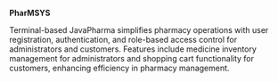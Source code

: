 **PharMSYS**

Terminal-based JavaPharma simplifies pharmacy operations with user registration, authentication, and role-based access control for administrators and customers.
Features include medicine inventory management for administrators and shopping cart functionality for customers, enhancing efficiency in pharmacy management.
